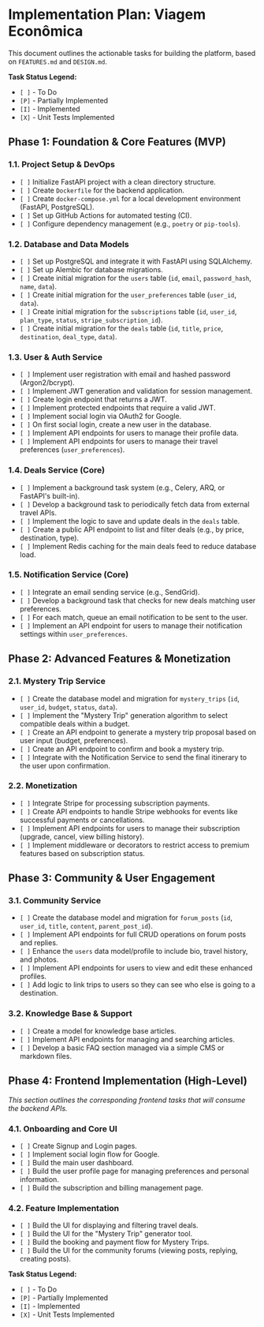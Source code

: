 # Implementation Plan: Viagem Econômica

This document outlines the actionable tasks for building the platform, based on `FEATURES.md` and `DESIGN.md`.

**Task Status Legend:**

- `[ ]` - To Do
- `[P]` - Partially Implemented
- `[I]` - Implemented
- `[X]` - Unit Tests Implemented

## Phase 1: Foundation & Core Features (MVP)

### 1.1. Project Setup & DevOps

- `[ ]` Initialize FastAPI project with a clean directory structure.
- `[ ]` Create `Dockerfile` for the backend application.
- `[ ]` Create `docker-compose.yml` for a local development environment (FastAPI, PostgreSQL).
- `[ ]` Set up GitHub Actions for automated testing (CI).
- `[ ]` Configure dependency management (e.g., `poetry` or `pip-tools`).

### 1.2. Database and Data Models

- `[ ]` Set up PostgreSQL and integrate it with FastAPI using SQLAlchemy.
- `[ ]` Set up Alembic for database migrations.
- `[ ]` Create initial migration for the `users` table (`id`, `email`, `password_hash`, `name`, `data`).
- `[ ]` Create initial migration for the `user_preferences` table (`user_id`, `data`).
- `[ ]` Create initial migration for the `subscriptions` table (`id`, `user_id`, `plan_type`, `status`, `stripe_subscription_id`).
- `[ ]` Create initial migration for the `deals` table (`id`, `title`, `price`, `destination`, `deal_type`, `data`).

### 1.3. User & Auth Service

- `[ ]` Implement user registration with email and hashed password (Argon2/bcrypt).
- `[ ]` Implement JWT generation and validation for session management.
- `[ ]` Create login endpoint that returns a JWT.
- `[ ]` Implement protected endpoints that require a valid JWT.
- `[ ]` Implement social login via OAuth2 for Google.
- `[ ]` On first social login, create a new user in the database.
- `[ ]` Implement API endpoints for users to manage their profile data.
- `[ ]` Implement API endpoints for users to manage their travel preferences (`user_preferences`).

### 1.4. Deals Service (Core)

- `[ ]` Implement a background task system (e.g., Celery, ARQ, or FastAPI's built-in).
- `[ ]` Develop a background task to periodically fetch data from external travel APIs.
- `[ ]` Implement the logic to save and update deals in the `deals` table.
- `[ ]` Create a public API endpoint to list and filter deals (e.g., by price, destination, type).
- `[ ]` Implement Redis caching for the main deals feed to reduce database load.

### 1.5. Notification Service (Core)

- `[ ]` Integrate an email sending service (e.g., SendGrid).
- `[ ]` Develop a background task that checks for new deals matching user preferences.
- `[ ]` For each match, queue an email notification to be sent to the user.
- `[ ]` Implement an API endpoint for users to manage their notification settings within `user_preferences`.

## Phase 2: Advanced Features & Monetization

### 2.1. Mystery Trip Service

- `[ ]` Create the database model and migration for `mystery_trips` (`id`, `user_id`, `budget`, `status`, `data`).
- `[ ]` Implement the "Mystery Trip" generation algorithm to select compatible deals within a budget.
- `[ ]` Create an API endpoint to generate a mystery trip proposal based on user input (budget, preferences).
- `[ ]` Create an API endpoint to confirm and book a mystery trip.
- `[ ]` Integrate with the Notification Service to send the final itinerary to the user upon confirmation.

### 2.2. Monetization

- `[ ]` Integrate Stripe for processing subscription payments.
- `[ ]` Create API endpoints to handle Stripe webhooks for events like successful payments or cancellations.
- `[ ]` Implement API endpoints for users to manage their subscription (upgrade, cancel, view billing history).
- `[ ]` Implement middleware or decorators to restrict access to premium features based on subscription status.

## Phase 3: Community & User Engagement

### 3.1. Community Service

- `[ ]` Create the database model and migration for `forum_posts` (`id`, `user_id`, `title`, `content`, `parent_post_id`).
- `[ ]` Implement API endpoints for full CRUD operations on forum posts and replies.
- `[ ]` Enhance the `users` data model/profile to include bio, travel history, and photos.
- `[ ]` Implement API endpoints for users to view and edit these enhanced profiles.
- `[ ]` Add logic to link trips to users so they can see who else is going to a destination.

### 3.2. Knowledge Base & Support

- `[ ]` Create a model for knowledge base articles.
- `[ ]` Implement API endpoints for managing and searching articles.
- `[ ]` Develop a basic FAQ section managed via a simple CMS or markdown files.

## Phase 4: Frontend Implementation (High-Level)

*This section outlines the corresponding frontend tasks that will consume the backend APIs.*

### 4.1. Onboarding and Core UI

- `[ ]` Create Signup and Login pages.
- `[ ]` Implement social login flow for Google.
- `[ ]` Build the main user dashboard.
- `[ ]` Build the user profile page for managing preferences and personal information.
- `[ ]` Build the subscription and billing management page.

### 4.2. Feature Implementation

- `[ ]` Build the UI for displaying and filtering travel deals.
- `[ ]` Build the UI for the "Mystery Trip" generator tool.
- `[ ]` Build the booking and payment flow for Mystery Trips.
- `[ ]` Build the UI for the community forums (viewing posts, replying, creating posts).

**Task Status Legend:**

- `[ ]` - To Do
- `[P]` - Partially Implemented
- `[I]` - Implemented
- `[X]` - Unit Tests Implemented

